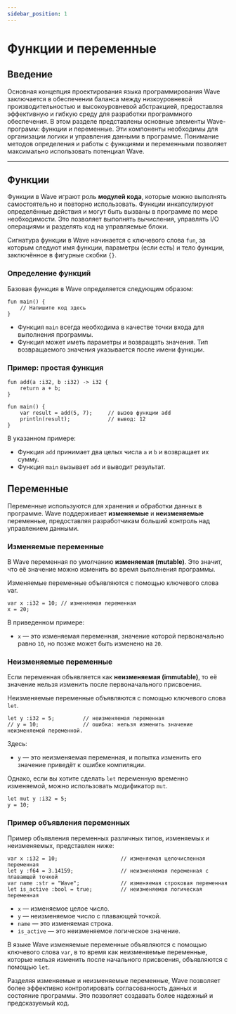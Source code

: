 ```yaml
---
sidebar_position: 1
---
```


# Функции и переменные

## Введение

Основная концепция проектирования языка программирования Wave заключается в обеспечении баланса между низкоуровневой производительностью и высокоуровневой абстракцией, предоставляя эффективную и гибкую среду для разработки программного обеспечения.
В этом разделе представлены основные элементы Wave-программ: функции и переменные. Эти компоненты необходимы для организации логики и управления данными в программе.
Понимание методов определения и работы с функциями и переменными позволяет максимально использовать потенциал Wave.

---

## Функции

Функции в Wave играют роль **модулей кода**, которые можно выполнять самостоятельно и повторно использовать.
Функции инкапсулируют определённые действия и могут быть вызваны в программе по мере необходимости.
Это позволяет выполнять вычисления, управлять I/O операциями и разделять код на управляемые блоки.

Сигнатура функции в Wave начинается с ключевого слова `fun`, за которым следуют имя функции, параметры (если есть) и тело функции, заключённое в фигурные скобки `{}`.

### Определение функций

Базовая функция в Wave определяется следующим образом:

```wave
fun main() {
    // Напишите код здесь
}
```

- Функция `main` всегда необходима в качестве точки входа для выполнения программы.
- Функция может иметь параметры и возвращать значения. Тип возвращаемого значения указывается после имени функции.

### Пример: простая функция

```wave
fun add(a :i32, b :i32) -> i32 {
    return a + b;
}

fun main() {
    var result = add(5, 7);     // вызов функции add
    println(result);            // вывод: 12
}
```

В указанном примере:

- Функция `add` принимает два целых числа `a` и `b` и возвращает их сумму.
- Функция `main` вызывает `add` и выводит результат.

## Переменные

Переменные используются для хранения и обработки данных в программе.
Wave поддерживает **изменяемые** и **неизменяемые** переменные, предоставляя разработчикам больший контроль над управлением данными.

### Изменяемые переменные

В Wave переменная по умолчанию **изменяемая (mutable)**. Это значит, что её значение можно изменить во время выполнения программы.

Изменяемые переменные объявляются с помощью ключевого слова var.

```wave
var x :i32 = 10; // изменяемая переменная
x = 20;
```

В приведенном примере:

- `x` — это изменяемая переменная, значение которой первоначально равно `10`, но позже может быть изменено на `20`.

### Неизменяемые переменные

Если переменная объявляется как **неизменяемая (immutable)**, то её значение нельзя изменить после первоначального присвоения.

Неизменяемые переменные объявляются с помощью ключевого слова `let`.

```wave
let y :i32 = 5;         // неизменяемая переменная
// y = 10;              // ошибка: нельзя изменить значение неизменяемой переменной.
```

Здесь:

- `y` — это неизменяемая переменная, и попытка изменить его значение приведёт к ошибке компиляции.

Однако, если вы хотите сделать `let` переменную временно изменяемой, можно использовать модификатор `mut`.

```wave
let mut y :i32 = 5;
y = 10; 
```

### Пример объявления переменных

Пример объявления переменных различных типов, изменяемых и неизменяемых, представлен ниже:

```wave
var x :i32 = 10;                    // изменяемая целочисленная переменная
let y :f64 = 3.14159;               // неизменяемая переменная с плавающей точкой
var name :str = "Wave";             // изменяемая строковая переменная
let is_active :bool = true;         // неизменяемая логическая переменная
```

- `x` — изменяемое целое число.
- `y` — неизменяемое число с плавающей точкой.
- `name` — это изменяемая строка.
- `is_active` — это неизменяемое логическое значение.

В языке Wave изменяемые переменные объявляются с помощью ключевого слова `var`, в то время как неизменяемые переменные, которые нельзя изменить после начального присвоения, объявляются с помощью `let`.

Разделяя изменяемые и неизменяемые переменные, Wave позволяет более эффективно контролировать согласованность данных и состояние программы.
Это позволяет создавать более надежный и предсказуемый код.